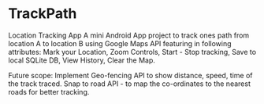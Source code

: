 # TrackPath
Location Tracking App
A mini Android App project to track ones path from location A to location B using Google Maps API featuring in following attributes:
Mark your Location, Zoom Controls, Start - Stop tracking, Save to local SQLite DB, View History, Clear the Map.

Future scope: Implement Geo-fencing API to show distance, speed, time of the track traced. Snap to road API - to map the co-ordinates to the nearest roads for better tracking.
